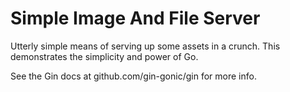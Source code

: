# Simple Image And File Server

Utterly simple means of serving up some assets in a crunch.
This demonstrates the simplicity and power of Go.

See the Gin docs at github.com/gin-gonic/gin for more info.

